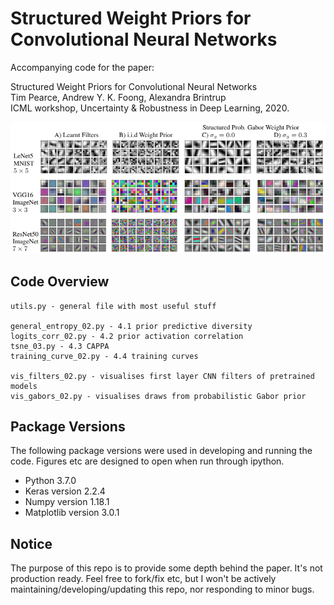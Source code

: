 # Structured Weight Priors for Convolutional Neural Networks

Accompanying code for the paper:

Structured Weight Priors for Convolutional Neural Networks  <br />
Tim Pearce, Andrew Y. K. Foong, Alexandra Brintrup <br />
ICML workshop, Uncertainty & Robustness in Deep Learning, 2020. <br />

<img width="600" src="struc_conv_gab_filters.png">

## Code Overview

```
utils.py - general file with most useful stuff

general_entropy_02.py - 4.1 prior predictive diversity
logits_corr_02.py - 4.2 prior activation correlation
tsne_03.py - 4.3 CAPPA
training_curve_02.py - 4.4 training curves

vis_filters_02.py - visualises first layer CNN filters of pretrained models
vis_gabors_02.py - visualises draws from probabilistic Gabor prior
```

## Package Versions

The following package versions were used in developing and running the code. Figures etc are designed to open when run through ipython.
* Python 3.7.0
* Keras version 2.2.4
* Numpy version 1.18.1
* Matplotlib version 3.0.1

## Notice

The purpose of this repo is to provide some depth behind the paper. It's not production ready. Feel free to fork/fix etc, but I won't be actively maintaining/developing/updating this repo, nor responding to minor bugs.



